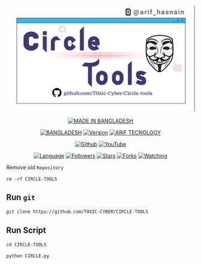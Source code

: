 
<p align="center">
    <img src=".THBD/Banner.png">
</p>

<p align="center">
<a href="https://instagram.com/mohammad_arif_hasnain/"><img title="MADE IN BANGLADESH" src="https://img.shields.io/badge/MADE%20IN-BANGLADESH-SCRIPT?colorA=%23ff899&colorB=%23017e41&colorC=%2FF000&style=for-the-badge"></a>
</p>

<p align="center">
<a href="https://instagram.com/mohammad_arif_hasnain"><img title="BANGLADESH" src="https://img.shields.io/badge/TOOLS-CIRCLE-green.svg"></a>
<a href="https://youtube.com/channel/UCZZqPRa6GkB4prE3pgynW5w"><img title="Version" src="https://img.shields.io/badge/Version-4.0.4-green.svg?style=flat-square"></a>
<a href="https://youtube.com/channel/UCZZqPRa6GkB4prE3pgynW5w"><img title="ARIF TECNOLOGY" src="https://img.shields.io/badge/MAINTAINED%3F-YES-green.svg"></a>
</p>

<p align="center">
<a href="https://github.com/T0XIC-CYBER"><img title="Github" src="https://img.shields.io/badge/CIRCLE-TOOLS-brightgreen?style=for-the-badge&logo=github"></a>
<a href="https://youtube.com/channel/UCZZqPRa6GkB4prE3pgynW5w"><img title="YouTube" src="https://img.shields.io/badge/YouTube-ARIF TECNOLOGY-1f425f?style=for-the-badge&logo=Youtube"></a>
</p>
<p align="center">
<a href="https://github.com/T0XIC-CYBER"><img title="Language" src="https://img.shields.io/badge/Made%20With-Python-1f425f.svg?v=103"></a>
<a href="https://github.com/T0XIC-CYBER"><img title="Followers" src="https://img.shields.io/github/followers/T0XIC-CYBER?color=cyan&style=flat-square"></a>
<a href="https://github.com/T0XIC-CYBER"><img title="Stars" src="https://img.shields.io/github/stars/T0XIC-CYBER/CIRCLE-TOOLS?color=cyan&style=flat-square"></a>
<a href="https://github.com/T0XIC-CYBER"><img title="Forks" src="https://img.shields.io/github/forks/T0XIC-CYBER/CIRCLE-TOOLS?color=cyan&style=flat-square"></a>
<a href="https://github.com/T0XIC-CYBER"><img title="Watching" src="https://img.shields.io/github/watchers/T0XIC-CYBER/CIRCLE-TOOLS?label=Watchers&color=cyan&style=flat-square"></a>

</p>

Remove old `Repository`

```
rm -rf CIRCLE-TOOLS
```

## Run `git`

```
git clone https://github.com/T0XIC-CYBER/CIRCLE-TOOLS
```

## Run Script 

```
cd CIRCLE-TOOLS
```
```
python CIRCLE.py
```

